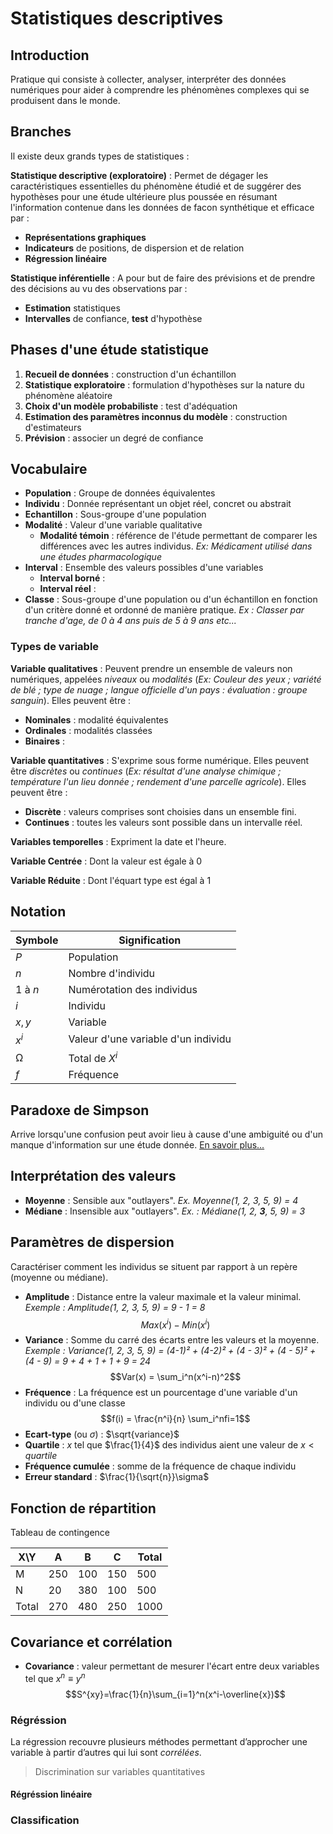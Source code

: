 # Statistiques descriptives

## Introduction

Pratique qui consiste à collecter, analyser, interpréter des données numériques pour aider à comprendre les phénomènes complexes qui se produisent dans le monde.

## Branches

Il existe deux grands types de statistiques :

**Statistique descriptive (exploratoire)** : Permet de dégager les caractéristiques essentielles du phénomène étudié et de suggérer des hypothèses pour une étude ultérieure plus poussée en résumant l'information contenue dans les données de facon synthétique et efficace par :

- **Représentations graphiques**
- **Indicateurs** de positions, de dispersion et de relation
- **Régression linéaire**

**Statistique inférentielle** : A pour but de faire des prévisions et de prendre des décisions au vu des observations par :

- **Estimation** statistiques
- **Intervalles** de confiance, **test** d'hypothèse

## Phases d'une étude statistique

1. **Recueil de données** : construction d'un échantillon
2. **Statistique exploratoire** : formulation d'hypothèses sur la nature du phénomène aléatoire
3. **Choix d'un modèle probabiliste** : test d'adéquation
4. **Estimation des paramètres inconnus du modèle** : construction d'estimateurs
5. **Prévision** : associer un degré de confiance

## Vocabulaire

- **Population** : Groupe de données équivalentes
- **Individu** : Donnée représentant un objet réel, concret ou abstrait
- **Echantillon** : Sous-groupe d'une population
- **Modalité** : Valeur d'une variable qualitative
	- **Modalité témoin** : référence de l'étude permettant de comparer les différences avec les autres individus. *Ex: Médicament utilisé dans une études pharmacologique*
- **Interval** : Ensemble des valeurs possibles d'une variables
	- **Interval borné** :
	- **Interval réel** :
- **Classe** : Sous-groupe d'une population ou d'un échantillon en fonction d'un critère donné et ordonné de manière pratique. *Ex : Classer par tranche d'age, de 0 à 4 ans puis de 5 à 9 ans etc...*

### Types de variable

**Variable qualitatives** : Peuvent prendre un ensemble de valeurs non numériques, appelées *niveaux* ou *modalités* (*Ex: Couleur des yeux ; variété de blé ; type de nuage ; langue officielle d'un pays : évaluation : groupe sanguin*). Elles peuvent être  :

- **Nominales** : modalité équivalentes
- **Ordinales** : modalités classées
- **Binaires** : 

**Variable quantitatives** : S'exprime sous forme numérique. Elles peuvent être *discrètes* ou *continues* (*Ex: résultat d'une analyse chimique ; température l'un lieu donnée ; rendement d'une parcelle agricole*). Elles peuvent être :

- **Discrète** : valeurs comprises sont choisies dans un ensemble fini.
- **Continues** : toutes les valeurs sont possible dans un intervalle réel.

**Variables temporelles** : Expriment la date et l'heure.

**Variable Centrée** : Dont la valeur est égale à 0

**Variable Réduite** : Dont l'équart type est égal à 1

## Notation
| Symbole | Signification |
|---|---|
| $P$ | Population |
| $n$ | Nombre d'individu |
| $1$ à $n$ | Numérotation des individus |
| $i$ | Individu |
| $x, y$ | Variable |
| $x^i$ | Valeur d'une variable d'un individu |
| Ω | Total de $X^i$ |
| $f$ | Fréquence |

## Paradoxe de Simpson

Arrive lorsqu'une confusion peut avoir lieu à cause d'une ambiguité ou d'un manque d'information sur une étude donnée. [En savoir plus...](https://theconversation.com/le-paradoxe-de-simpson-illustre-par-des-donnees-de-vaccination-contre-le-covid-19-170159)

## Interprétation des valeurs

- **Moyenne** : Sensible aux "outlayers". *Ex. Moyenne(1, 2, 3, 5, 9) = 4*
- **Médiane** : Insensible aux "outlayers". *Ex. : Médiane(1, 2, **3**, 5, 9) = 3*

## Paramètres de dispersion

Caractériser comment les individus se situent par rapport à un repère (moyenne ou médiane).

- **Amplitude** : Distance entre la valeur maximale et la valeur minimal. *Exemple : Amplitude(1, 2, 3, 5, 9) = 9 - 1 = 8*
$$Max(x^i) - Min (x^i)$$
- **Variance** : Somme du carré des écarts entre les valeurs et la moyenne. *Exemple : Variance(1, 2, 3, 5, 9) = (4-1)² + (4-2)² + (4 - 3)² + (4 - 5)² + (4 - 9) = 9 + 4 + 1 + 1 + 9 = 24* $$Var(x) = \sum_i^n(x^i-n)^2$$
- **Fréquence** : La fréquence est un pourcentage d'une variable d'un individu ou d'une classe $$f(i) = \frac{n^i}{n} \sum_i^nfi=1$$
- **Ecart-type** (ou $\sigma$) : $\sqrt{variance}$
- **Quartile** : $x$ tel que $\frac{1}{4}$ des individus aient une valeur de $x < quartile$
- **Fréquence cumulée** : somme de la fréquence de chaque individu
- **Erreur standard** : $\frac{1}{\sqrt{n}}\sigma$

## Fonction de répartition

Tableau de contingence

| X\Y | A | B | C | Total |
| --- |---|---|---|---|
| M | 250 | 100 | 150 | 500 |
| N | 20 | 380 | 100 | 500 |
| Total | 270 | 480 | 250 | 1000 |


## Covariance et corrélation

- **Covariance** : valeur permettant de mesurer l'écart entre deux variables tel que $x^n \equiv y^n$
$$S^{xy}=\frac{1}{n}\sum_{i=1}^n(x^i-\overline{x})$$

### Régréssion

La régression recouvre plusieurs méthodes permettant d’approcher une variable à partir d’autres qui lui sont *corrélées*.

> Discrimination sur variables quantitatives

#### Régréssion linéaire


### Classification

